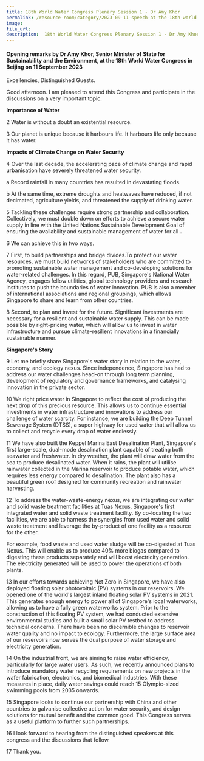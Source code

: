 ```yaml
---  
title: 18th World Water Congress Plenary Session 1 - Dr Amy Khor  
permalink: /resource-room/category/2023-09-11-speech-at-the-18th-world-water-congress-by-amy-khor/  
image:  
file_url:  
description:  18th World Water Congress Plenary Session 1 - Dr Amy Khor
---  
```


#### Opening remarks by Dr Amy Khor, Senior Minister of State for Sustainability and the Environment, at the 18th World Water Congress in Beijing on 11 September 2023

Excellencies, Distinguished Guests.

Good afternoon. I am pleased to attend this Congress and participate in the discussions on a very important topic.

**Importance of Water**

2 Water is without a doubt an existential resource.

3 Our planet is unique because it harbours life. It harbours life only because it has water.

**Impacts of Climate Change on Water Security**

4 Over the last decade, the accelerating pace of climate change and rapid urbanisation have severely threatened water security.

  a Record rainfall in many countries has resulted in devastating floods.

  b At the same time, extreme droughts and heatwaves have reduced, if not decimated, agriculture yields, and threatened the supply of drinking water.

5 Tackling these challenges require strong partnership and collaboration. Collectively, we must double down on efforts to achieve a secure water supply in line with the United Nations Sustainable Development Goal of ensuring the availability and sustainable management of water for all **.**

6 We can achieve this in two ways.

7 First, to build partnerships and bridge divides.To protect our water resources, we must build networks of stakeholders who are committed to promoting sustainable water management and co-developing solutions for water-related challenges. In this regard, PUB, Singapore's National Water Agency, engages fellow utilities, global technology providers and research institutes to push the boundaries of water innovation. PUB is also a member of international associations and regional groupings, which allows Singapore to share and learn from other countries.

8 Second, to plan and invest for the future. Significant investments are necessary for a resilient and sustainable water supply. This can be made possible by right-pricing water, which will allow us to invest in water infrastructure and pursue climate-resilient innovations in a financially sustainable manner.

**Singapore's Story**

9 Let me briefly share Singapore's water story in relation to the water, economy, and ecology nexus. Since independence, Singapore has had to address our water challenges head-on through long term planning, development of regulatory and governance frameworks, and catalysing innovation in the private sector.

10 We right price water in Singapore to reflect the cost of producing the next drop of this precious resource. This allows us to continue essential investments in water infrastructure and innovations to address our challenge of water scarcity. For instance, we are building the Deep Tunnel Sewerage System (DTSS), a super highway for used water that will allow us to collect and recycle every drop of water endlessly.

11 We have also built the Keppel Marina East Desalination Plant, Singapore's first large-scale, dual-mode desalination plant capable of treating both seawater and freshwater. In dry weather, the plant will draw water from the sea to produce desalinated water. When it rains, the plant will utilise rainwater collected in the Marina reservoir to produce potable water, which requires less energy compared to desalination. The plant also has a beautiful green roof designed for community recreation and rainwater harvesting.

12 To address the water-waste-energy nexus, we are integrating our water and solid waste treatment facilities at Tuas Nexus, Singapore's first integrated water and solid waste treatment facility. By co-locating the two facilities, we are able to harness the synergies from used water and solid waste treatment and leverage the by-product of one facility as a resource for the other.

For example, food waste and used water sludge will be co-digested at Tuas Nexus. This will enable us to produce 40% more biogas compared to digesting these products separately and will boost electricity generation. The electricity generated will be used to power the operations of both plants.

13 In our efforts towards achieving Net Zero in Singapore, we have also deployed floating solar photovoltaic (PV) systems in our reservoirs. We opened one of the world's largest inland floating solar PV systems in 2021. This generates enough energy to power all of Singapore's local waterworks, allowing us to have a fully green waterworks system. Prior to the construction of this floating PV system, we had conducted extensive environmental studies and built a small solar PV testbed to address technical concerns. There have been no discernible changes to reservoir water quality and no impact to ecology. Furthermore, the large surface area of our reservoirs now serves the dual purpose of water storage and electricity generation.

14 On the industrial front, we are aiming to raise water efficiency, particularly for large water users. As such, we recently announced plans to introduce mandatory water recycling requirements on new projects in the wafer fabrication, electronics, and biomedical industries. With these measures in place, daily water savings could reach 15 Olympic-sized swimming pools from 2035 onwards.

15 Singapore looks to continue our partnership with China and other countries to galvanise collective action for water security, and design solutions for mutual benefit and the common good. This Congress serves as a useful platform to further such partnerships.

16 I look forward to hearing from the distinguished speakers at this congress and the discussions that follow.

17 Thank you.
